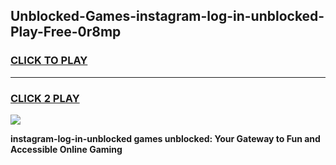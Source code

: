 
## Unblocked-Games-instagram-log-in-unblocked-Play-Free-0r8mp
<h3>
<a href="https://premium76.site?title=instagram-log-in-unblocked&ref=20M">CLICK TO PLAY</a></h3>
<hr>

<h3>
<a href="https://premium76.site?title=instagram-log-in-unblocked&ref=20M">CLICK 2 PLAY</a>
  
</h3>

<a href="https://premium76.site?title=instagram-log-in-unblocked&ref=19M"><img src="https://clearcache.store/games.png"></a>


**instagram-log-in-unblocked games unblocked: Your Gateway to Fun and Accessible Online Gaming**
